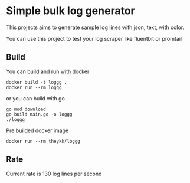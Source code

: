 # Simple bulk log generator

This projects aims to generate sample log lines with json, text, with color.

You can use this project to test your log scraper like fluentbit or promtail

## Build

You can build and run with docker

```
docker build -t loggg .
docker run --rm loggg
```

or you can build with go

```
go mod download
go build main.go -o loggg
./loggg
```

Pre builded docker image
```
docker run --rm theykk/loggg
```
## Rate

Current rate is 130 log lines per second